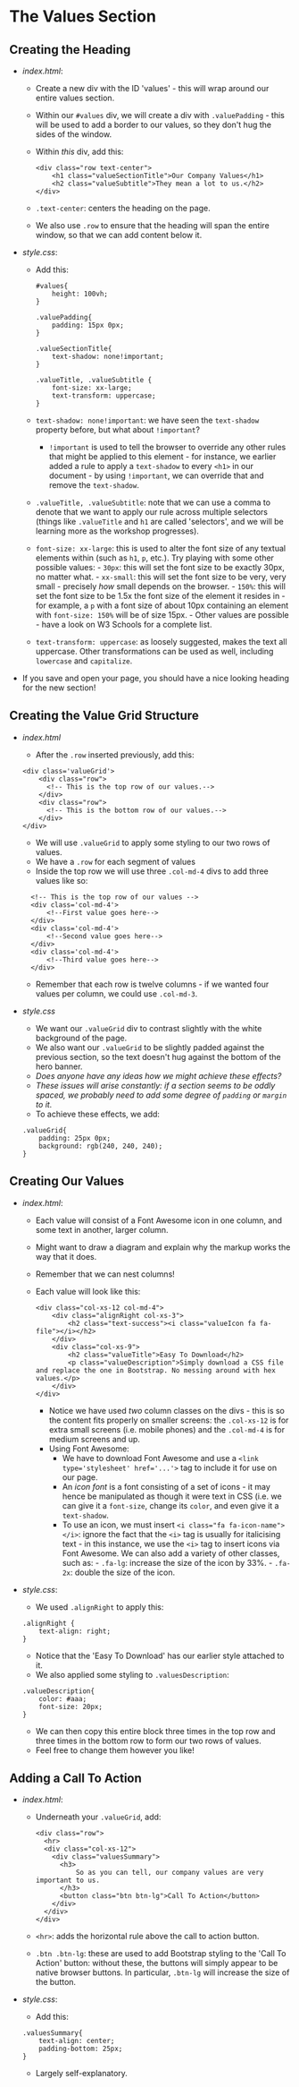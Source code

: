 # The Values Section

## Creating the Heading
- *index.html*:
  - Create a new div with the ID 'values' - this will wrap around our entire values section.
  - Within our `#values` div, we will create a div with `.valuePadding` - this will be used to
	add a border to our values, so they don't hug the sides of the window.
  - Within _this_ div, add this:

	```
	<div class="row text-center">
		<h1 class="valueSectionTitle">Our Company Values</h1>
		<h2 class="valueSubtitle">They mean a lot to us.</h2>
	</div>
	```

  - `.text-center`: centers the heading on the page.
  - We also use `.row` to ensure that the heading will span the entire window, so that we can add content below it.
- *style.css*:
  - Add this:

	```
	#values{
		height: 100vh;
	}

	.valuePadding{
	    padding: 15px 0px;
	}

	.valueSectionTitle{
	    text-shadow: none!important;
	}

	.valueTitle, .valueSubtitle {
	    font-size: xx-large;
	    text-transform: uppercase;
    }
	```

  - `text-shadow: none!important`: we have seen the `text-shadow` property before, but what about `!important`?
	- `!important` is used to tell the browser to override any other rules that might be applied to this element - for instance,
	  we earlier added a rule to apply a `text-shadow` to every `<h1>` in our document - by using `!important`, we can override
	  that and remove the `text-shadow`.
  - `.valueTitle, .valueSubtitle`: note that we can use a comma to denote that we want to apply our rule across multiple selectors
	(things like `.valueTitle` and `h1` are called 'selectors', and we will be learning more as the workshop progresses).
  - `font-size: xx-large`: this is used to alter the font size of any textual elements within (such as `h1`, `p`, etc.). Try playing
	with some other possible values:
		- `30px`: this will set the font size to be exactly 30px, no matter what.
		- `xx-small`: this will set the font size to be very, very small - precisely _how_ small depends on the browser.
		- `150%`: this will set the font size to be 1.5x the font size of the element it resides in - for example, a `p`
		  with a font size of about 10px containing an element with `font-size: 150%` will be of size 15px.
		- Other values are possible - have a look on W3 Schools for a complete list.
  - `text-transform: uppercase`: as loosely suggested, makes the text all uppercase. Other transformations can be used as well, including
	`lowercase` and `capitalize`.
- If you save and open your page, you should have a nice looking heading for the new section!

## Creating the Value Grid Structure

- *index.html*
  - After the `.row` inserted previously, add this:

  ```
  <div class='valueGrid'>
	  <div class="row">
		<!-- This is the top row of our values.-->
	  </div>
	  <div class="row">
		<!-- This is the bottom row of our values.-->
	  </div>
  </div>
  ```

  - We will use `.valueGrid` to apply some styling to our two rows of values.
  - We have a `.row` for each segment of values
  - Inside the top row we will use three `.col-md-4` divs to add three values like so:

  ```
	<!-- This is the top row of our values -->
	<div class='col-md-4'>
		<!--First value goes here-->
	</div>
	<div class='col-md-4'>
		<!--Second value goes here-->
	</div>
	<div class='col-md-4'>
		<!--Third value goes here-->
	</div>
  ```

  - Remember that each row is twelve columns - if we wanted four values per column, we could use `.col-md-3`.
- *style.css*
  - We want our `.valueGrid` div to contrast slightly with the white background of the page.
  - We also want our `.valueGrid` to be slightly padded against the previous section, so the text doesn't hug against the bottom of the hero banner.
  - *Does anyone have any ideas how we might achieve these effects?*
  - _These issues will arise constantly: if a section seems to be oddly spaced, we probably need to add some degree of `padding` or `margin` to it._
  - To achieve these effects, we add:

  ```
  .valueGrid{
	  padding: 25px 0px;
	  background: rgb(240, 240, 240);
  }
  ```

## Creating Our Values

- *index.html*:
  - Each value will consist of a Font Awesome icon in one column, and some text in another, larger column.
  - Might want to draw a diagram and explain why the markup works the way that it does.
  - Remember that we can nest columns!
  - Each value will look like this:

	```
	<div class="col-xs-12 col-md-4">
		<div class="alignRight col-xs-3">
			<h2 class="text-success"><i class="valueIcon fa fa-file"></i></h2>
		</div>
		<div class="col-xs-9">
			<h2 class="valueTitle">Easy To Download</h2>
			<p class="valueDescription">Simply download a CSS file and replace the one in Bootstrap. No messing around with hex values.</p>
		</div>
	</div>
	```

	- Notice we have used _two_ column classes on the divs - this is so the content fits properly on smaller screens: the `.col-xs-12` is for
	  extra small screens (i.e. mobile phones) and the `.col-md-4` is for medium screens and up.
	- Using Font Awesome:
	  - We have to download Font Awesome and use a `<link type='stylesheet' href='...'>` tag to include it for use on our page.
	  - An *icon font* is a font consisting of a set of icons - it may hence be manipulated as though it were text in CSS (i.e. we can
		give it a `font-size`, change its `color`, and even give it a `text-shadow`.
	  - To use an icon, we must insert `<i class="fa fa-icon-name"></i>`: ignore the fact that the `<i>` tag is usually for italicising text -
		in this instance, we use the `<i>` tag to insert icons via Font Awesome. We can also add a variety of other classes, such as:
			- `.fa-lg`: increase the size of the icon by 33%.
			- `.fa-2x`: double the size of the icon.
- *style.css*:
  - We used `.alignRight` to apply this:

  ```
  .alignRight {
	  text-align: right;
  }
  ```

  - Notice that the 'Easy To Download' has our earlier style attached to it.
  - We also applied some styling to `.valuesDescription`:

  ```
  .valueDescription{
	  color: #aaa;
	  font-size: 20px;
  }
  ```

  - We can then copy this entire block three times in the top row and three times in the bottom row to form our two rows of values.
  - Feel free to change them however you like!

## Adding a Call To Action
- *index.html*:
  - Underneath your `.valueGrid`, add:

	```
	<div class="row">
	  <hr>
	  <div class="col-xs-12">
	    <div class="valuesSummary">
	      <h3>
			  So as you can tell, our company values are very important to us.
	      </h3>
	      <button class="btn btn-lg">Call To Action</button>
	    </div>
	  </div>
	</div>
	```

  - `<hr>`: adds the horizontal rule above the call to action button.
  - `.btn .btn-lg`: these are used to add Bootstrap styling to the 'Call To Action' button: without these, the buttons will
	simply appear to be native browser buttons. In particular, `.btn-lg` will increase the size of the button.
- *style.css*:
  - Add this:

  ```
  .valuesSummary{
	  text-align: center;
	  padding-bottom: 25px;
  }
  ```

  - Largely self-explanatory.

